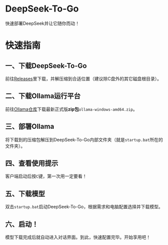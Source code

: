 # DeepSeek-To-Go
快速部署DeepSeek并让它随你而动！
# 快速指南
## 一、下载DeepSeek-To-Go
前往[Releases]()里下载，并解压缩到合适位置（建议除C盘外的其它磁盘根目录）。
## 二、下载Ollama运行平台
前往[Ollama仓库](https://github.com/ollama/ollama/releases)下载最新正式版**zip包**`ollama-windows-amd64.zip`。
## 三、部署Ollama
将下载到的压缩包解压到DeepSeek-To-Go内部文件夹（就是`startup.bat`所在的文件夹）。
## 四、查看使用提示
客户端启动后按`C`键，第一次用一定要看！
## 五、下载模型
双击`startup.bat`启动DeepSeek-To-Go，根据需求和电脑配置选择并下载模型。
## 六、启动！
模型下载完成后就自动进入对话界面。到此，快速配置完毕。开始享用吧！
